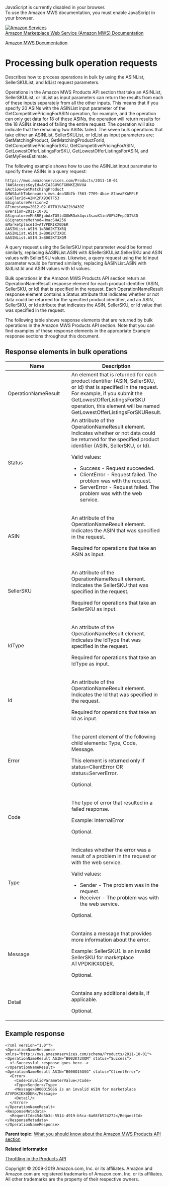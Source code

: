 <div id="MWSDX_noscript">

JavaScript is currently disabled in your browser.  
To use the Amazon MWS documentation, you must enable JavaScript in your
browser.

</div>

<div id="MWSDX_divtop">

[![Amazon
Services](https://images-na.ssl-images-amazon.com/images/G/08/mwsportal/fr_FR/amazonservices.gif
"Amazon Services")](http://services.amazon.fr)  
<span id="MWSDX_titlebar">[Amazon Marketplace Web Service (Amazon MWS)
Documentation](https://developer.amazonservices.fr/gp/mws/docs.html)</span>

</div>

<div id="MWSDX_divbottom">

<div id="MWSDX_divleft">

<div id="MWSDX_toc">

</div>

</div>

<div id="MWSDX_divright">

<div id="MWSDX_content">

<span id="MWSDX_breadcrumbs">[Amazon MWS
Documentation](https://developer.amazonservices.fr/gp/mws/docs.html)</span>

<div id="Products_BulkProcessing" class="nested0">

# Processing bulk operation requests

<div class="body">

Describes how to process operations in bulk by using the
<span class="keyword parmname">ASINList</span>,
<span class="keyword parmname">SellerSKUList</span>, and
<span class="keyword parmname">IdList</span> request parameters.

Operations in the <span class="ph">Amazon MWS</span>
<span class="ph">Products API section</span> that take an
<span class="keyword parmname">ASINList</span>,
<span class="keyword parmname">SellerSKUList</span>, or
<span class="keyword parmname">IdList</span> as input parameters can
return the results from each of these inputs separately from all the
other inputs. This means that if you specify 20 ASINs with the
<span class="keyword parmname">ASINList</span> input parameter of the
<span class="keyword apiname">GetCompetitivePricingForASIN</span>
operation, for example, and the operation can only get data for 18 of
these ASINs, the operation will return results for the 18 ASINs instead
of failing the entire request. The operation will also indicate that the
remaining two ASINs failed. The seven bulk operations that take either
an <span class="keyword parmname">ASINList</span>,
<span class="keyword parmname">SellerSKUList</span>, or
<span class="keyword parmname">IdList</span> as input parameters are:
<span class="keyword apiname">GetMatchingProduct</span>,
<span class="keyword apiname">GetMatchingProductForId</span>,
<span class="keyword apiname">GetCompetitivePricingForSKU</span>,
<span class="keyword apiname">GetCompetitivePricingForASIN</span>,
<span class="keyword apiname">GetLowestOfferListingsForSKU</span>,
<span class="keyword apiname">GetLowestOfferListingsForASIN</span>, and
<span class="keyword apiname">GetMyFeesEstimate</span>.

The following example shows how to use the
<span class="keyword parmname">ASINList</span> input parameter to
specify three ASINs in a query request:

<div class="p">

``` pre codeblock
https://mws.amazonservices.com/Products/2011-10-01
?AWSAccessKeyId=AKIAJGUVGFGHNKE2NVUA
&Action=GetMatchingProduct
&MWSAuthToken=amzn.mws.4ea38b7b-f563-7709-4bae-87aeaEXAMPLE
&SellerId=A2NK2PX936TF53
&SignatureVersion=2
&Timestamp=2012-02-07T01%3A22%3A39Z
&Version=2011-10-01
&Signature=MhSREjubAxTGSldGGWROxk4qvi3sawX1inVGF%2FepJOI%3D
&SignatureMethod=HmacSHA256
&MarketplaceId=ATVPDKIKX0DER
&ASINList.ASIN.1=B002KT3XRQ
&ASINList.ASIN.2=B002KT3XQC
&ASINList.ASIN.3=B002KT3XQM
```

</div>

A query request using the
<span class="keyword parmname">SellerSKU</span> input parameter would be
formed similarly, replacing \&ASINList.ASIN with
\&SellerSKUList.SellerSKU and <span class="keyword parmname">ASIN</span>
values with <span class="keyword parmname">SellerSKU</span> values.
Likewise, a query request using the
<span class="keyword parmname">Id</span> input parameter would be formed
similarly, replacing \&ASINList.ASIN with \&IdList.Id and
<span class="keyword parmname">ASIN</span> values with
<span class="keyword parmname">Id</span> values.

Bulk operations in the <span class="ph">Amazon MWS</span>
<span class="ph">Products API section</span> return an
<span class="keyword parmname">OperationNameResult</span> response
element for each product identifier
(<span class="keyword parmname">ASIN</span>,
<span class="keyword parmname">SellerSKU</span>, or
<span class="keyword parmname">Id</span>) that is specified in the
request. Each <span class="keyword parmname">OperationNameResult</span>
response element contains a <span class="keyword parmname">Status</span>
attribute that indicates whether or not data could be returned for the
specified product identifier, and an
<span class="keyword parmname">ASIN</span>,
<span class="keyword parmname">SellerSKU</span>, or
<span class="keyword parmname">Id</span> attribute that indicates the
<span class="keyword parmname">ASIN</span>,
<span class="keyword parmname">SellerSKU</span>, or
<span class="keyword parmname">Id</span> value that was specified in the
request.

The following table shows response elements that are returned by bulk
operations in the <span class="ph">Amazon MWS</span>
<span class="ph">Products API section</span>. Note that you can find
examples of these response elements in the appropriate Example response
sections throughout this document.

<div class="section">

## Response elements in bulk operations

<div class="tablenoborder">

<table>
<colgroup>
<col style="width: 50%" />
<col style="width: 50%" />
</colgroup>
<thead>
<tr class="header">
<th>Name</th>
<th>Description</th>
</tr>
</thead>
<tbody>
<tr class="odd">
<td><span class="keyword parmname">OperationNameResult</span></td>
<td>An element that is returned for each product identifier (<span class="keyword parmname">ASIN</span>, <span class="keyword parmname">SellerSKU</span>, or <span class="keyword parmname">Id</span>) that is specified in the request. For example, if you submit the <span class="keyword apiname">GetLowestOfferListingsForSKU</span> operation, this element will be named <span class="keyword parmname">GetLowestOfferListingsForSKUResult.</span></td>
</tr>
<tr class="even">
<td><span class="keyword parmname">Status</span></td>
<td>An attribute of the <span class="keyword parmname">OperationNameResult</span> element. Indicates whether or not data could be returned for the specified product identifier (<span class="keyword parmname">ASIN</span>, <span class="keyword parmname">SellerSKU</span>, or <span class="keyword parmname">Id</span>).
<p>Valid values:</p>
<ul>
<li>Success - Request succeeded.</li>
<li>ClientError - Request failed. The problem was with the request.</li>
<li>ServerError - Request failed. The problem was with the web service.</li>
</ul></td>
</tr>
<tr class="odd">
<td><span class="keyword parmname">ASIN</span></td>
<td><p>An attribute of the <span class="keyword parmname">OperationNameResult</span> element. Indicates the <span class="keyword parmname">ASIN</span> that was specified in the request.</p>
<p>Required for operations that take an <span class="keyword parmname">ASIN</span> as input.</p></td>
</tr>
<tr class="even">
<td><span class="keyword parmname">SellerSKU</span></td>
<td><p>An attribute of the <span class="keyword parmname">OperationNameResult</span> element. Indicates the <span class="keyword parmname">SellerSKU</span> that was specified in the request.</p>
<p>Required for operations that take an <span class="keyword parmname">SellerSKU</span> as input.</p></td>
</tr>
<tr class="odd">
<td><span class="keyword parmname">IdType</span></td>
<td><p>An attribute of the <span class="keyword parmname">OperationNameResult</span> element. Indicates the <span class="keyword parmname">IdType</span> that was specified in the request.</p>
<p>Required for operations that take an <span class="keyword parmname">IdType</span> as input.</p></td>
</tr>
<tr class="even">
<td><span class="keyword parmname">Id</span></td>
<td><p>An attribute of the <span class="keyword parmname">OperationNameResult</span> element. Indicates the <span class="keyword parmname">Id</span> that was specified in the request.</p>
<p>Required for operations that take an <span class="keyword parmname">Id</span> as input.</p></td>
</tr>
<tr class="odd">
<td><span class="keyword parmname">Error</span></td>
<td><p>The parent element of the following child elements: <span class="keyword parmname">Type</span>, <span class="keyword parmname">Code</span>, <span class="keyword parmname">Message</span>.</p>
<p>This element is returned only if <span class="keyword parmname">status</span>=ClientError OR <span class="keyword parmname">status</span>=ServerError.</p>
<p>Optional.</p></td>
</tr>
<tr class="even">
<td><span class="keyword parmname">Code</span></td>
<td><p>The type of error that resulted in a failed response.</p>
<p>Example: InternalError</p>
<p>Optional.</p></td>
</tr>
<tr class="odd">
<td><span class="keyword parmname">Type</span></td>
<td><p>Indicates whether the error was a result of a problem in the request or with the web service.</p>
<div class="p">
Valid values:
<ul>
<li>Sender - The problem was in the request.</li>
<li>Receiver - The problem was with the web service.</li>
</ul>
</div>
<p>Optional.</p></td>
</tr>
<tr class="even">
<td><span class="keyword parmname">Message</span></td>
<td><p>Contains a message that provides more information about the error.</p>
<p>Example: SellerSKU1 is an invalid SellerSKU for marketplace ATVPDKIKX0DER.</p>
<p>Optional.</p></td>
</tr>
<tr class="odd">
<td><span class="keyword parmname">Detail</span></td>
<td><p>Contains any additional details, if applicable.</p>
<p>Optional.</p></td>
</tr>
</tbody>
</table>

</div>

</div>

<div class="section">

## Example response

``` pre codeblock
<?xml version="1.0"?>
<OperationNameResponse xmlns="http://mws.amazonservices.com/schema/Products/2011-10-01">
<OperationNameResult ASIN=”B002KT3XQM” status=”Success”>
  <!—Successful response goes here-->
</OperationNameResult>
<OperationNameResult ASIN=”B000O15GSG” status=”ClientError”>
  <Error>
    <Code>InvalidParameterValue</Code>
    <Type>Sender</Type>
    <Message>B000O15GSG is an invalid ASIN for marketplace ATVPDKIKX0DER</Message>
    <Detail/>
  </Error>
</OperationNameResult>
<ResponseMetadata>
  <RequestId>454d8b3c-5514-4919-b5ca-6a08fb974272</RequestId>
</ResponseMetadata>
</OperationNameResponse>
```

</div>

</div>

<div class="related-links">

<div class="familylinks">

<div class="parentlink">

**Parent topic:** [What you should know about the Amazon MWS Products
API section](../products/Products_Overview.md)

</div>

</div>

<div class="relinfo">

**Related information**  

<div>

[Throttling in the Products
API](../products/Products_Throttling.md "Describes the throttling policy for the Products API section.")

</div>

</div>

</div>

</div>

<div id="MWSDX_footer">

Copyright © 2009-2019 Amazon.com, Inc. or its affiliates. Amazon and
Amazon.com are registered trademarks of Amazon.com, Inc. or its
affiliates. All other trademarks are the property of their respective
owners.

</div>

</div>

</div>

<div style="clear: both;">

</div>

</div>
